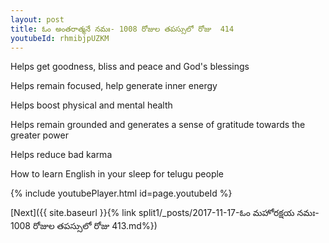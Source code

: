 ```yaml
---
layout: post
title: ఓం అంతరాత్మనే నమః- 1008 రోజుల తపస్సులో రోజు  414
youtubeId: rhmibjpUZKM
---
```

 
 
Helps get goodness, bliss and peace and God's blessings
 
Helps remain focused, help generate inner energy 
 
Helps boost physical and mental health 
 
Helps remain grounded and generates a sense of gratitude towards the greater power 
 
Helps reduce bad karma
 
How to learn English in your sleep for telugu people
 
 
 
 


{% include youtubePlayer.html id=page.youtubeId %}
 
[Next]({{ site.baseurl }}{% link split1/_posts/2017-11-17-ఓం మహోరక్షయ నమః- 1008 రోజుల తపస్సులో రోజు  413.md%})
 
